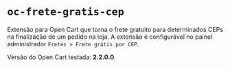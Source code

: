 # `oc-frete-gratis-cep`
Extensão para Open Cart que torna o frete gratuito para determinados CEPs na finalização de um pedido na loja. A extensão é configurável no painel administrador `Fretes > Frete grátis por CEP`.

Versão do Open Cart testada: **2.2.0.0**.
